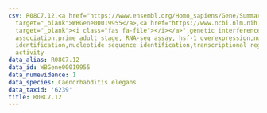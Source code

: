 ```yaml
---
csv: R08C7.12,<a href="https://www.ensembl.org/Homo_sapiens/Gene/Summary?db=core;g=WBGene00019955"
  target="_blank">WBGene00019955</a>,<a href="https://www.ncbi.nlm.nih.gov/pubmed/30894454"
  target="_blank"><i class="fas fa-file"></i></a>",genetic interference,functional
  association,prime adult stage, RNA-seq assay, hsf-1 overexpression,nucleotide sequence
  identification,nucleotide sequence identification,transcriptional regulation,up-regulates
  activity
data_alias: R08C7.12
data_id: WBGene00019955
data_numevidence: 1
data_species: Caenorhabditis elegans
data_taxid: '6239'
title: R08C7.12
---
```

